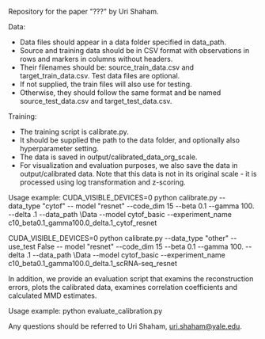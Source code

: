 

Repository for the paper "???" by Uri Shaham.

Data:
* Data files should appear in a data folder specified in data_path.
* Source and training data should be in CSV format with observations in rows and markers in columns without headers. 
* Their filenames should be: source_train_data.csv and target_train_data.csv. Test data files are optional. 
* If not supplied, the train files will also use for testing. 
* Otherwise, they should follow the same format and be named source_test_data.csv and target_test_data.csv.

Training:
* The training script is calibrate.py. 
* It should be supplied the path to the data folder, and optionally also hyperparameter setting.
* The data is saved in output/calibrated_data_org_scale.
* For visualization and evaluation purposes, we also save the data in output/calibrated data. Note that this data is not in its original scale - it is processed using log transformation and z-scoring.


Usage example:
CUDA_VISIBLE_DEVICES=0 python calibrate.py --data_type "cytof" -- model "resnet" --code_dim 15 --beta 0.1 --gamma 100. --delta .1 --data_path \Data --model cytof_basic
--experiment_name c10_beta0.1_gamma100.0_delta.1_cytof_resnet

CUDA_VISIBLE_DEVICES=0 python calibrate.py --data_type "other" --use_test False -- model "resnet" --code_dim 15 --beta 0.1 --gamma 100. --delta .1 --data_path \Data --model cytof_basic
--experiment_name c10_beta0.1_gamma100.0_delta.1_scRNA-seq_resnet



In addition, we provide an evaluation script that examins the reconstruction errors, plots the calibrated data, examines correlation coefficients and calculated MMD estimates.

Usage example:
python evaluate_calibration.py



Any questions should be referred to Uri Shaham, uri.shaham@yale.edu.
